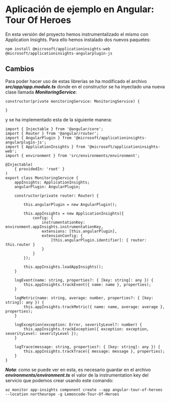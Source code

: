 # Aplicación de ejemplo en Angular: Tour Of Heroes

En esta versión del proyecto hemos instrumentalizado el mismo con Application Insights. Para ello hemos instalado dos nuevos paquetes:

```
npm install @microsoft/applicationinsights-web @microsoft/applicationinsights-angularplugin-js
```

## Cambios

Para poder hacer uso de estas librerías se ha modificado el archivo ***src/app/app.module.ts*** donde en el constructor se ha inyectado una nueva clase llamada ***MonitoringService***:

```
constructor(private monitoringService: MonitoringService) {

}
```

y se ha implementado esta de la siguiente manera:

````
import { Injectable } from '@angular/core';
import { Router } from '@angular/router';
import { AngularPlugin } from '@microsoft/applicationinsights-angularplugin-js';
import { ApplicationInsights } from '@microsoft/applicationinsights-web';
import { environment } from 'src/environments/environment';

@Injectable(
    { providedIn: 'root' }
)
export class MonitoringService {
    appInsights: ApplicationInsights;
    angularPlugin: AngularPlugin;

    constructor(private router: Router) {

        this.angularPlugin = new AngularPlugin();

        this.appInsights = new ApplicationInsights({
            config: {
                instrumentationKey: environment.appInsights.instrumentationKey,                
                extensions: [this.angularPlugin],
                extensionConfig: {
                    [this.angularPlugin.identifier]: { router: this.router }
                }
            }
        });

        this.appInsights.loadAppInsights();
    }

    logEvent(name: string, properties?: { [key: string]: any }) {
        this.appInsights.trackEvent({ name: name }, properties);
    }

    logMetric(name: string, average: number, properties?: { [key: string]: any }) {
        this.appInsights.trackMetric({ name: name, average: average }, properties);
    }

    logException(exception: Error, severityLevel?: number) {
        this.appInsights.trackException({ exception: exception, severityLevel: severityLevel });
    }

    logTrace(message: string, properties?: { [key: string]: any }) {
        this.appInsights.trackTrace({ message: message }, properties);
    }
}
````

***Nota***: como se puede ver en esta, es necesario guardar en el archivo ***environments/environment.ts*** el valor de la instrumentation key del servicio que podemos crear usando este comando:

```
az monitor app-insights component create --app angular-tour-of-heroes --location northeurope -g Lemoncode-Tour-Of-Heroes
```
